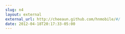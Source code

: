 ```yaml
---
slug: n4
layout: external
external_url: http://cheeaun.github.com/hnmobile/#/
date: 2012-04-18T20:17:33-05:00
---
```

